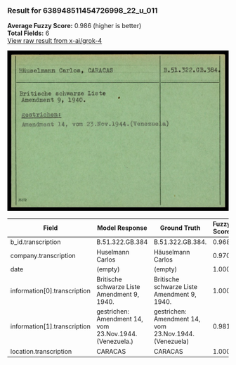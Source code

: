 ### Result for 638948511454726998_22_u_011
**Average Fuzzy Score:** 0.986 (higher is better)<br>
**Total Fields:** 6<br>
[View raw result from x-ai/grok-4](https://github.com/RISE-UNIBAS/humanities_data_benchmark/blob/main/results/2025-10-24/T0336/request_T0336_638948511454726998_22_u_011.json)

<img src="https://github.com/RISE-UNIBAS/humanities_data_benchmark/blob/main/benchmarks/blacklist/images/638948511454726998_22_u_011.jpg?raw=true" alt="638948511454726998_22_u_011" width="600px">

| Field | Model Response | Ground Truth | Fuzzy Score | Match |
|-------|----------------|--------------|-------------|-------|
| b_id.transcription | B.51.322.GB.384 | B.51.322.GB.384. | 0.968 | ✅ |
| company.transcription | Huselmann Carlos | Häuselmann Carlos | 0.970 | ✅ |
| date | (empty) | (empty) | 1.000 | ✅ |
| information[0].transcription | Britische schwarze Liste<br>Amendment 9, 1940. | Britische schwarze Liste<br>Amendment 9, 1940. | 1.000 | ✅ |
| information[1].transcription | gestrichen:<br>Amendment 14, vom 23.Nov.1944. (Venezuela.) | gestrichen:<br>Amendment 14, vom 23.Nov.1944.(Venezuela) | 0.981 | ✅ |
| location.transcription | CARACAS | CARACAS | 1.000 | ✅ |

